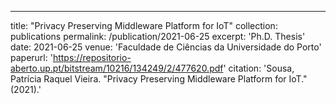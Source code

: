 ---
title: "Privacy Preserving Middleware Platform for IoT"
collection: publications
permalink: /publication/2021-06-25
excerpt: 'Ph.D. Thesis'
date: 2021-06-25
venue: 'Faculdade de Ciências da Universidade do Porto'
paperurl: 'https://repositorio-aberto.up.pt/bitstream/10216/134249/2/477620.pdf'
citation: 'Sousa, Patrícia Raquel Vieira. "Privacy Preserving Middleware Platform for IoT." (2021).'
